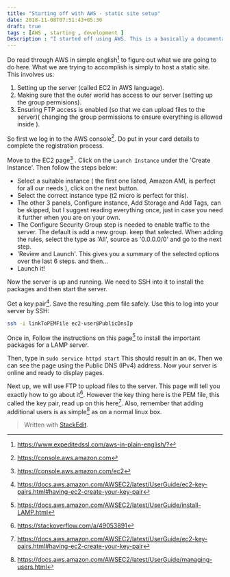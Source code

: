 ```yaml
---
title: "Starting off with AWS - static site setup"
date: 2018-11-08T07:51:43+05:30
draft: true
tags : [AWS , starting , development ]
Description : "I started off using AWS. This is a basically a documentation of how i set up a simple static site using EC2"
---
```

Do read through AWS in simple english[^awsSimpleLanguage] to figure out what we are going to do here. What we are trying to accomplish is simply to host a static site.
This involves us:
1. Setting up the server (called EC2 in AWS language).
1. Making sure that the outer world has access to our server (setting up the group permisions).
1. Ensuring FTP access is enabled (so that we can upload files to the server)( changing the group permissions to ensure everything is allowed inside ).

So first we log in to the AWS console[^awsConsole]. Do put in your card details to complete the registration process.

Move to the EC2 page[^awsEc2] . Click on the `Launch Instance` under the 'Create Instance'. Then follow the steps below:

 - Select a suitable instance ( the first one listed, Amazon AMI, is perfect for all our needs ), click on the next button.
 - Select the correct instance type (t2 micro is perfect for this).
 - The other 3 panels, Configure instance, Add Storage and Add Tags, can be skipped, but I suggest reading everything once, just in case you need it further when you are on your own.
 - The Configure Security Group step is needed to enable traffic to the server. The default is add a new group. keep that selected. When adding the rules, select the type as 'All', source as '0.0.0.0/0' and go to the next step.
 - 'Review and Launch'. This gives you a summary of the selected options over the last 6 steps. and then...
 - Launch it!
 
 Now the server is up and running. We need to SSH into it to install the packages and then start the server.
 
 Get a key pair[^awsKeyPair]. Save the resulting .pem file safely. Use this to log into your server by SSH:
 ```bash
 ssh -i linkToPEMFile ec2-user@PublicDnsIp
 ``` 

Once in, Follow the instructions on this page[^awsInstallLamp] to install the important packages for a LAMP server.

Then, type in `sudo service httpd start` This should result in an `OK`. Then we can see the page using the Public DNS (IPv4) address. 
Now your server is online and ready to display pages.

Next up, we will use FTP to upload files to the server. This page will tell you exactly how to go about it[^awsStckOverflowFtp]. However the key thing here is the PEM file, this called the key pair, read up on this here[^awsKeyPair].  Also, remember that adding additional users is as simple[^awsEc2Users] as on a normal linux box.  


[^awsSimpleLanguage]:<https://www.expeditedssl.com/aws-in-plain-english/?>
[^awsConsole]: <https://console.aws.amazon.com>
[^awsEc2]: <https://console.aws.amazon.com/ec2>
[^awsKeyPair]: <https://docs.aws.amazon.com/AWSEC2/latest/UserGuide/ec2-key-pairs.html#having-ec2-create-your-key-pair>
[^awsInstallLamp]: <https://docs.aws.amazon.com/AWSEC2/latest/UserGuide/install-LAMP.html>
[^awsStckOverflowFtp]: <https://stackoverflow.com/a/49053891>
[^awsKeyPair]: <https://docs.aws.amazon.com/AWSEC2/latest/UserGuide/ec2-key-pairs.html#having-ec2-create-your-key-pair>
[^awsEc2Users]: <https://docs.aws.amazon.com/AWSEC2/latest/UserGuide/managing-users.html>

> Written with [StackEdit](https://stackedit.io/).
<!--stackedit_data:
eyJoaXN0b3J5IjpbLTExNDUzNDc5MTksMTkwOTMwOTM0NSwzND
Q5MzA2NzQsMTMyMjAwMTU2OCwtNTIxNzM1OCwtNzc2NTAxMzY1
LDExNTA0MTI5NjksMTU5MTcwMzczMiwtMTY3NzQ5NjEwOCwtMz
I0MjE5OTk4LDQ0NDQ1NzM0Myw1MTA5NDQwMTAsMTg4NDU1NTk2
MCw3MzA5OTgxMTZdfQ==
-->
